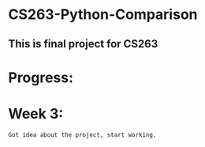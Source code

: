 # CS263-Python-Comparison

## This is final project for CS263

# Progress:
  # Week 3:
	Got idea about the project, start working.

    